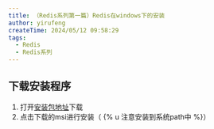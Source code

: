 ```yaml
---
title: （Redis系列第一篇）Redis在windows下的安装
author: yirufeng
createTime: 2024/05/12 09:58:29
tags:
  - Redis
  - Redis系列
---
```


## 下载安装程序
1. 打开[安装包地址](https://github.com/tporadowski/redis/releases)下载
2. 点击下载的msi进行安装（ {% u 注意安装到系统path中 %}）

<!-- more -->
